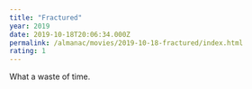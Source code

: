 ```yaml
---
title: "Fractured"
year: 2019
date: 2019-10-18T20:06:34.000Z
permalink: /almanac/movies/2019-10-18-fractured/index.html
rating: 1
---
```


What a waste of time.